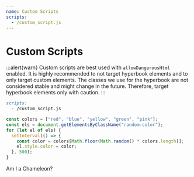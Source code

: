 ```yaml
---
name: Custom Scripts
scripts:
  - /custom_script.js
---
```


# Custom Scripts

:::alert{warn}
Custom scripts are best used with `allowDangerousHtml` enabled. It is highly recommended to not target hyperbook elements and to only target custom elements. The classes we use for the hyperbook are not considered stable and might change in the future. Therefore, target hyperbook elements only with caution.
:::

```md title="Frontmatter"
scripts:
  - /custom_script.js
```

```js title="custom_script.js"
const colors = ["red", "blue", "yellow", "green", "pink"];
const els = document.getElementsByClassName("random-color");
for (let el of els) {
  setInterval(() => {
    const color = colors[Math.floor(Math.random() * colors.length)];
    el.style.color = color;
  }, 500);
}
```

<div class="random-color">Am I a Chameleon?</div>

